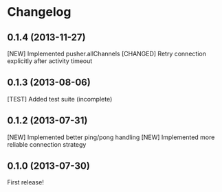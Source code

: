 # Changelog

## 0.1.4 (2013-11-27)

[NEW] Implemented pusher.allChannels
[CHANGED] Retry connection explicitly after activity timeout

## 0.1.3 (2013-08-06)

[TEST] Added test suite (incomplete)

## 0.1.2 (2013-07-31)

[NEW] Implemented better ping/pong handling
[NEW] Implemented more reliable connection strategy

## 0.1.0 (2013-07-30)

First release!
